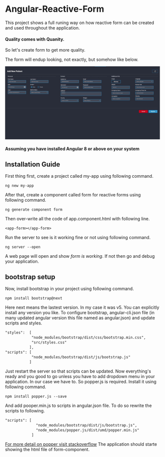 # Angular-Reactive-Form

This project shows a full runing way on how reactive form can be created and used throughout the application.

#### Quality comes with Quanity.
So let's create form to get more quality.

The form will endup looking, not exactly, but somehow like below.

![](images/FormToCreate.jpeg)

#### Assuming you have installed Angular 8 or above on your system

## Installation Guide
First thing first, create a project called my-app using following command.

```
ng new my-app
```

After that, create a component called form for reactive forms using following command.

```
ng generate component form
```

Then over-write all the code of app.component.html with following line.

```
<app-form></app-form>
```

Run the server to see is it working fine or not using following command.

```
ng server --open
```

A web page will open and show _form is working_. If not then go and debug your application.

## bootstrap setup

Now, install bootstrap in your project using following command.

```
npm install bootstrap@next
```
Here next means the lastest version. In my case it was v5. You can explicitly install any version you like.
To configure bootstrap, angular-cli.json file (in many updated angular version this file named as angular.json) and update scripts and styles.

```
"styles":  [
            "node_modules/bootstrap/dist/css/bootstrap.min.css",
            "src/styles.css"
           ],
"scripts": [
            "node_modules/bootstrap/dist/js/bootstrap.js"
           ]
```
Just restart the server so that scripts can be updated.
Now everything's ready and you good to go unless you have to add dropdown menu in your application. In our case we have to. So popper.js is required. Install it using following command.

```
npm install popper.js --save
```
And add pooper.min.js to scripts in angular.json file. To do so rewrite the scripts to following.

```
"scripts": [
              "node_modules/bootstrap/dist/js/bootstrap.js",
              "node_modules/popper.js/dist/umd/popper.min.js"
            ]
```

[For more detail on popper visit stackoverflow](https://stackoverflow.com/questions/49055721/navbar-drop-down-menu-not-working-with-angular-and-bootstrap-4)
The application should starte showing the html file of form-component.
